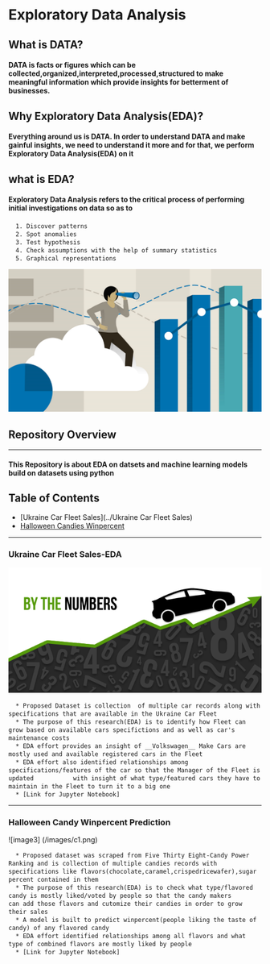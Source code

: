 # Exploratory Data Analysis  
## What is DATA?
#### DATA is facts or figures which can be collected,organized,interpreted,processed,structured to make meaningful information which provide insights for betterment of businesses.
## Why Exploratory Data Analysis(EDA)?
#### Everything around us is DATA. In order to understand DATA and make gainful insights, we need to understand it more and for that, we perform Exploratory Data Analysis(EDA) on it
## what is EDA?
#### Exploratory Data Analysis refers to the critical process of performing initial investigations on data so as to 
      1. Discover patterns
      2. Spot anomalies
      3. Test hypothesis 
      4. Check assumptions with the help of summary statistics 
      5. Graphical representations
![image1](/images/EDA.png)
## Repository Overview
----------------------------------------------------------------------------------------------------------------------------------------
#### This Repository is about EDA on datsets and machine learning models build on datasets using python
## Table of Contents

* [Ukraine Car Fleet Sales](../Ukraine Car Fleet Sales)
* [Halloween Candies Winpercent]()
__________________________________________________________________________________________________________________________________________
### Ukraine Car Fleet Sales-EDA
![image2](/images/carsales.png)

      * Proposed Dataset is collection  of multiple car records along with specifications that are available in the Ukraine Car Fleet
      * The purpose of this research(EDA) is to identify how Fleet can grow based on available cars specifictions and as well as car's           maintenance costs 
      * EDA effort provides an insight of __Volkswagen__ Make Cars are mostly used and available registered cars in the Fleet 
      * EDA effort also identified relationships among specifications/features of the car so that the Manager of the Fleet is updated           with insight of what type/featured cars they have to maintain in the Fleet to turn it to a big one 
      * [Link for Jupyter Notebook]
__________________________________________________________________________________________________________________________________________
### Halloween Candy Winpercent Prediction

![image3] (/images/c1.png)

      * Proposed dataset was scraped from Five Thirty Eight-Candy Power Ranking and is collection of multiple candies records with               specifications like flavors(chocolate,caramel,crispedricewafer),sugar percent contained in them
      * The purpose of this research(EDA) is to check what type/flavored candy is mostly liked/voted by people so that the candy makers         can add those flavors and cutomize their candies in order to grow their sales
      * A model is built to predict winpercent(people liking the taste of candy) of any flavored candy
      * EDA effort identified relationships among all flavors and what type of combined flavors are mostly liked by people
      * [Link for Jupyter Notebook]

